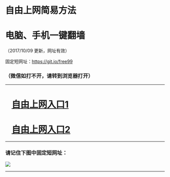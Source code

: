 ﻿# 自由上网简易方法

# 电脑、手机一键翻墙

（2017/10/09 更新，网址有效）

固定短网址：https://git.io/free99

### （微信如打不开，请转到浏览器打开）


***





# &nbsp;&nbsp; <a href="http://ft2920130927.fwq-tz-1001.info/fwqtz01.html?t=10090015469 " target="_blank">自由上网入口1</a>
# &nbsp;&nbsp; <a href="http://ft1128916884.fwq-tz-1002.info/fwqtz02.html?t=10090016058 " target="_blank">自由上网入口2</a>
***

### 请记住下图中固定短网址：

<img src="https://s3-us-west-2.amazonaws.com/fwq-1001/yjfq-20170905okok.png" /> 


***

